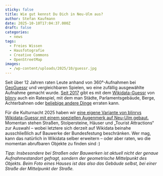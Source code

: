 ```yaml
---
sticky: false
title: Wie gut kennst Du Dich in Neu-Ulm aus?
author: Stefan Kaufmann
date: 2025-10-10T17:04:37.000Z
draft: false
categories:
  - news
tags:
  - Freies Wissen
  - Hausfotografie
  - Creative Commons
  - OpenStreetMap
images: 
  - /wp-content/uploads/2025/10/guessr.jpg
---
```


Seit über 12 Jahren raten Leute anhand von 360°-Aufnahmen bei [GeoGuessr](https://de.wikipedia.org/wiki/GeoGuessr) und vergleichbaren Spielen, wo eine zufällig ausgewählte Aufnahme gemacht wurde.
[Seit 2017](https://github.com/blinry/wikidata-guessr/commit/d99166765e4c50f15440b0d5d9bb55ec96fd0db5) gibt es mit dem [Wikidata-Guessr](http://guessr.morr.cc/) von [blinry](https://blinry.org/) auch ein Ratespiel, mit dem man Städte, Parlamentsgebäude, Berge, Achterbahnen oder [beliebige andere Dinge](https://blinry.org/wikidata-guessr/) erraten kann.

Für die Kulturnacht 2025 haben wir [eine eigene Variante von blinrys Wikidata-Guessr mit einem speziellen Augenmerk auf Neu-Ulm gebaut.](https://temporaerhaus.github.io/wikidata-guessr/)
Momentan stehen Straßen, Stolpersteine, Häuser und „Tourist Attractions“ zur Auswahl – wobei letztere sich derzeit auf Wikidata beinahe ausschließlich auf Bauwerke der Bundesfestung beschränken.
Wer mag, kann das natürlich in Wikidata selber erweitern – oder aber raten, wo die momentan abrufbaren Objekte zu finden sind :)

_Tipp: Insbesondere bei Straßen oder Bauwerken ist aktuell nicht der genaue Aufnahmestandort gefragt, sondern der geometrische Mittelpunkt des Objekts.
Beim Foto eines Hauses ist das also das Gebäude selbst, bei einer Straße der Mittelpunkt der Straße._
